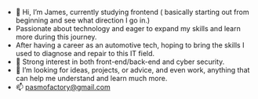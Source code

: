 - 👋 Hi, I’m James, currently studying frontend ( basically starting out from beginning and see what direction I
go in.)
- Passionate about technology and eager to expand my skills and learn more during this journey.
-  After having a career as an automotive tech, hoping to bring the skills I used to diagnose and repair to this IT field.
- 👀 Strong interest in both front-end/back-end and cyber security.  
- 💞️ I’m looking for ideas, projects, or advice, and  even work, anything that can help me understand and learn much more.
- 📫 pasmofactory@gmail.com
<!---
staxxtec/staxxtec is a ✨ special ✨ repository because its `README.md` (this file) appears on your GitHub profile.
You can click the Preview link to take a look at your changes.
--->
